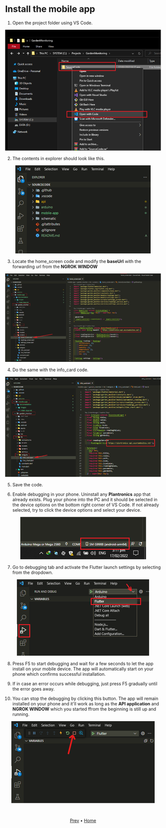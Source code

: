 # Install the mobile app

1. Open the project folder using VS Code.

<p align="center">
  <img src="images\open-project.png">
</p>

2. The contents in explorer should look like this.

<p align="center">
  <img src="images\project-contents.png">
</p>

3. Locate the home_screen code and modify the **baseUrl** with the forwarding url from the **NGROK WINDOW**

<p align="center">
  <img src="images\modify-home-screen-base-url.png">
</p>

4. Do the same with the info_card code.

<p align="center">
  <img src="images\modify-info-card-base-url.png">
</p>

5. Save the code.

6. Enable debugging in your phone. Uninstall any **Plantronics** app that already exists. Plug your phone into the PC and it should be selected in the device options on the bottom right corner of VS Code. If not already selected, try to click the device options and select your device.

<p align="center">
  <img src="images\mobile-device-selected.png">
</p>

7. Go to debugging tab and activate the Flutter launch settings by selecting from the dropdown.

<p align="center">
  <img src="images\activate-flutter-launch.png">
</p>

8. Press F5 to start debugging and wait for a few seconds to let the app install on your mobile device. The app will automatically start on your phone which confirms successful installation.

9. If in case an error occurs while debugging, just press F5 gradually until the error goes away.

10. You can stop the debugging by clicking this button. The app will remain installed on your phone and it'll work as long as the **API application** and **NGROK WINDOW** which you started ffrom the beginning is still up and running.

<p align="center">
  <img src="images\stop-debugging.png">
</p>

<br>
<p align="center">
  <a href="https://github.com/JeiEmDSea/Hydroponics-Garden-Monitoring/blob/master/arduino/documentation/run-Arduino.md">Prev</a>
  <span>•</span>
  <a href="https://github.com/JeiEmDSea/Hydroponics-Garden-Monitoring">Home</a>
</p>
